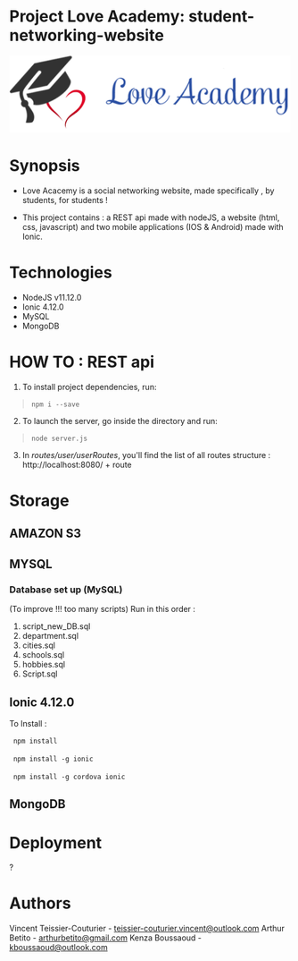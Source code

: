 # Project Love Academy: student-networking-website

![logo](public/asset/images/logo.png)

  
# Synopsis

* Love Acacemy is a social networking website, made specifically , by students, for students !

* This project contains : a REST api made with nodeJS, a website (html, css, javascript) and two mobile applications (IOS & Android) made with Ionic.

# Technologies
* NodeJS v11.12.0
* Ionic 4.12.0
* MySQL
* MongoDB


# HOW TO : REST api

 1. To install project dependencies, run:

>     npm i --save

2. To launch the server, go inside the directory and run: 
	
>     node server.js

3.  In *routes/user/userRoutes*, you'll find the list of all routes
				structure : http://localhost:8080/ + route


# Storage
## AMAZON S3

## MYSQL
### Database set up (MySQL)

(To improve !!! too many scripts)
Run in this order :

 1. script_new_DB.sql
 2. department.sql
 3.  cities.sql
 4. schools.sql
 5. hobbies.sql
 6. Script.sql
 
 ## Ionic 4.12.0
 
 To Install :
 
     npm install

     npm install -g ionic

     npm install -g cordova ionic
 

 
## MongoDB

 

# Deployment
?



# Authors
Vincent Teissier-Couturier - teissier-couturier.vincent@outlook.com
Arthur Betito - arthurbetito@gmail.com
Kenza Boussaoud - kboussaoud@outlook.com

